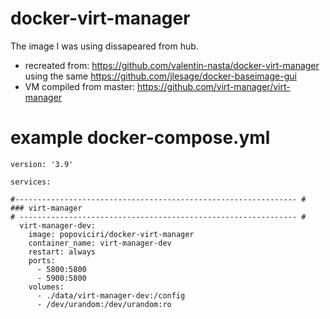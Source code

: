 # docker-virt-manager
The image I was using dissapeared from hub.
- recreated from: https://github.com/valentin-nasta/docker-virt-manager using the same https://github.com/jlesage/docker-baseimage-gui
- VM compiled from master: https://github.com/virt-manager/virt-manager

# example docker-compose.yml
```
version: '3.9'

services:

#--------------------------------------------------------------- #
### virt-manager
# -------------------------------------------------------------- #
  virt-manager-dev:
    image: popoviciri/docker-virt-manager
    container_name: virt-manager-dev
    restart: always
    ports:
      - 5800:5800
      - 5900:5800
    volumes:
      - ./data/virt-manager-dev:/config
      - /dev/urandom:/dev/urandom:ro
```
